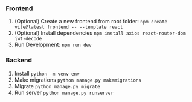 ### Frontend
1) (Optional) Create a new frontend from root folder: `npm create vite@latest frontend -- --template react`
2) (Optional) Install dependencies `npm install axios react-router-dom jwt-decode`
1) Run Development: `npm run dev`

### Backend 
1) Install `python -m venv env`
2) Make migrations `python manage.py makemigrations`
3) Migrate `python manage.py migrate`
4) Run server `python manage.py runserver`
